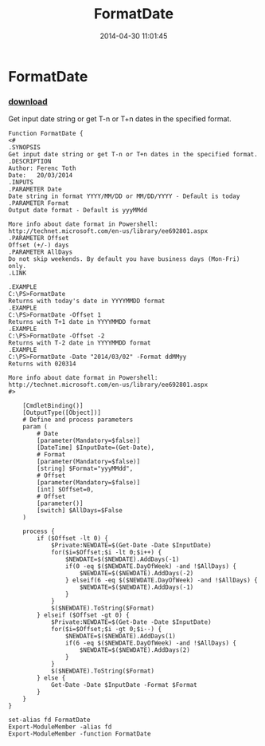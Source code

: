 ﻿---
pid:            5129
parent:         0
children:       
poster:         Franky
title:          FormatDate
date:           2014-04-30 11:01:45
description:    Get input date string or get T-n or T+n dates in the specified format.
format:         posh
---

# FormatDate

### [download](5129.ps1)  

Get input date string or get T-n or T+n dates in the specified format.

```posh
Function FormatDate {
<#
.SYNOPSIS
Get input date string or get T-n or T+n dates in the specified format.
.DESCRIPTION
Author: Ferenc Toth
Date:	20/03/2014
.INPUTS
.PARAMETER Date
Date string in format YYYY/MM/DD or MM/DD/YYYY - Default is today
.PARAMETER Format
Output date format - Default is yyyMMdd

More info about date format in Powershell: http://technet.microsoft.com/en-us/library/ee692801.aspx
.PARAMETER Offset
Offset (+/-) days
.PARAMETER AllDays
Do not skip weekends. By default you have business days (Mon-Fri) only.
.LINK

.EXAMPLE
C:\PS>FormatDate
Returns with today's date in YYYYMMDD format
.EXAMPLE
C:\PS>FormatDate -Offset 1
Returns with T+1 date in YYYYMMDD format
.EXAMPLE
C:\PS>FormatDate -Offset -2
Returns with T-2 date in YYYYMMDD format
.EXAMPLE
C:\PS>FormatDate -Date "2014/03/02" -Format ddMMyy
Returns with 020314

More info about date format in Powershell: http://technet.microsoft.com/en-us/library/ee692801.aspx
#>

    [CmdletBinding()]
    [OutputType([Object])]
	# Define and process parameters
    param (
		# Date
        [parameter(Mandatory=$false)]
		[DateTime] $InputDate=(Get-Date),
		# Format
		[parameter(Mandatory=$false)]
		[string] $Format="yyyMMdd",
		# Offset
		[parameter(Mandatory=$false)]
        [int] $Offset=0,
		# Offset
		[parameter()]
        [switch] $AllDays=$False
    )
    
    process {
		if ($Offset -lt 0) {
			$Private:NEWDATE=$(Get-Date -Date $InputDate)
			for($i=$Offset;$i -lt 0;$i++) {
				$NEWDATE=$($NEWDATE).AddDays(-1)
				if(0 -eq $($NEWDATE.DayOfWeek) -and !$AllDays) {
					$NEWDATE=$($NEWDATE).AddDays(-2)
				} elseif(6 -eq $($NEWDATE.DayOfWeek) -and !$AllDays) {
					$NEWDATE=$($NEWDATE).AddDays(-1)
				}
			}
			$($NEWDATE).ToString($Format)
		} elseif ($Offset -gt 0) {
			$Private:NEWDATE=$(Get-Date -Date $InputDate)
			for($i=$Offset;$i -gt 0;$i--) {
				$NEWDATE=$($NEWDATE).AddDays(1)
				if(6 -eq $($NEWDATE.DayOfWeek) -and !$AllDays) {
					$NEWDATE=$($NEWDATE).AddDays(2)
				}
			}
			$($NEWDATE).ToString($Format)
		} else {
			Get-Date -Date $InputDate -Format $Format
		}
	}
}

set-alias fd FormatDate
Export-ModuleMember -alias fd
Export-ModuleMember -function FormatDate
```
